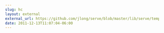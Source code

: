 ```yaml
---
slug: hc
layout: external
external_url: https://github.com/jlong/serve/blob/master/lib/serve/templates/default/stylesheets/modules/_utility.scss
date: 2011-12-13T11:07:04-06:00
---
```

